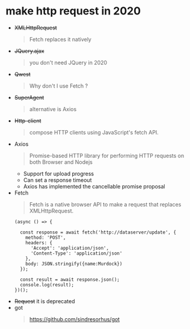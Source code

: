 # make http request in 2020

- ~~XMLHttpRequest~~
  > Fetch replaces it natively
- ~~JQuery.ajax~~
  > you don't need JQuery in 2020
- ~~Qwest~~
  > Why don't I use Fetch ?
- ~~SuperAgent~~
  > alternative is Axios
- ~~Http-client~~
  > compose HTTP clients using JavaScript's fetch API.
- Axios
  > Promise-based HTTP library for performing HTTP requests on both Browser and Nodejs
  - Support for upload progress
  - Can set a response timeout
  - Axios has implemented the cancellable promise proposal
- Fetch
  > Fetch is a native browser API to make a request that replaces XMLHttpRequest.
  ```
  (async () => {
    
    const response = await fetch('http://dataserver/update', {
      method: 'POST',
      headers: {
        'Accept': 'application/json',
        'Content-Type': 'application/json'
      },
      body: JSON.stringify({name:Murdock})
    });
  
    const result = await response.json();
    console.log(result);
  })();
  ```
- ~~Request~~ it is deprecated
- got 
  > https://github.com/sindresorhus/got
